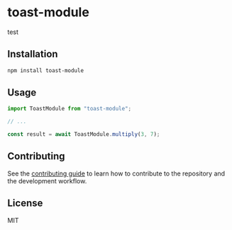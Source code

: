 # toast-module

test

## Installation

```sh
npm install toast-module
```

## Usage

```js
import ToastModule from "toast-module";

// ...

const result = await ToastModule.multiply(3, 7);
```

## Contributing

See the [contributing guide](CONTRIBUTING.md) to learn how to contribute to the repository and the development workflow.

## License

MIT
